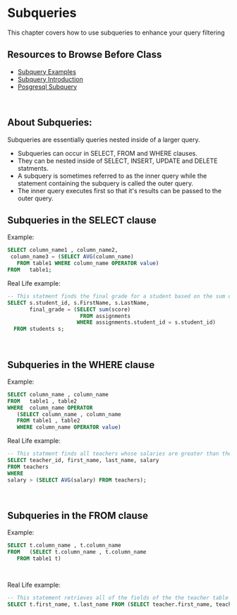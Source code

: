 # Subqueries

This chapter covers how to use subqueries to enhance your query filtering


## Resources to Browse Before Class

- [Subquery Examples](https://www.youtube.com/watch?v=GpC0XyiJPEo)
- [Subquery Introduction](https://w3resource.com/PostgreSQL/postgresql-subqueries.php)
- [Posgresql Subquery](https://www.postgresqltutorial.com/postgresql-subquery/)

<br>

## About Subqueries: 
Subqueries are essentially queries nested inside of a larger query.

- Subqueries can occur in SELECT, FROM and WHERE clauses.
- They can be nested inside of SELECT, INSERT, UPDATE and DELETE statments.
- A subquery is sometimes referred to as the inner query while the statement containing the subquery is called the outer query.
- The inner query executes first so that it's results can be passed to the outer query.


## Subqueries in the SELECT clause

Example:

```sql
SELECT column_name1 , column_name2,
 column_name3 = (SELECT AVG(column_name) 
   FROM table1 WHERE column_name OPERATOR value)
FROM   table1;
```

Real Life example:
```sql
-- This statment finds the final grade for a student based on the sum of their assignment scores.
SELECT s.student_id, s.FirstName, s.LastName, 
       final_grade = (SELECT sum(score) 
                       FROM assignments
                      WHERE assignments.student_id = s.student_id)
  FROM students s; 
```

<br>

## Subqueries in the WHERE clause

Example:

```sql
SELECT column_name , column_name
FROM   table1 , table2
WHERE  column_name OPERATOR
   (SELECT column_name , column_name
   FROM table1 , table2 
   WHERE column_name OPERATOR value)
```

Real Life example:
```sql
-- This statment finds all teachers whose salaries are greater than the average salary of all teachers.
SELECT teacher_id, first_name, last_name, salary
FROM teachers
WHERE
salary > (SELECT AVG(salary) FROM teachers);
```

<br>


## Subqueries in the FROM clause

Example:

```sql
SELECT t.column_name , t.column_name
FROM   (SELECT t.column_name , t.column_name
   FROM table1 t)

   
```

Real Life example:
```sql
-- This statement retrieves all of the fields of the the teacher table with the use of a subquery in the FROM clause.
SELECT t.first_name, t.last_name FROM (SELECT teacher.first_name, teacher.last_name FROM teachers t);
```

<br>

